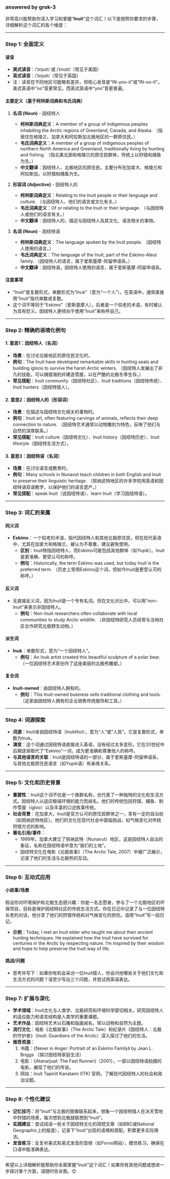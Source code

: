 ### answered by grok-3
非常高兴能帮助你深入学习和掌握“**Inuit**”这个词汇！以下是按照你要求的步骤，详细解析这个词汇的各个维度：

---

### Step 1: 全面定义
#### 读音
- **美式读音**：/ˈɪnjuɪt/ 或 /ˈɪnuɪt/（常见于美国）
- **英式读音**：/ˈɪnjuɪt/（常见于英国）
- 注：读音在不同地区可能略有差异，但核心发音是“IN-yoo-it”或“IN-oo-it”。美式英语中“oo”音更常见，而英式英语中“yoo”音更普遍。

#### 主要定义（基于柯林斯词典和韦氏词典）
1. **名词 (Noun)** - 因纽特人
   - **柯林斯词典定义**：A member of a group of indigenous peoples inhabiting the Arctic regions of Greenland, Canada, and Alaska. （指居住在格陵兰、加拿大和阿拉斯加北极地区的一群原住民。）
   - **韦氏词典定义**：A member of a group of indigenous peoples of northern North America and Greenland, traditionally living by hunting and fishing. （指北美北部和格陵兰的原住民群体，传统上以狩猎和捕鱼为生。）
   - **中文翻译**：因纽特人，北极地区的原住民，主要分布在加拿大、格陵兰和阿拉斯加，以狩猎和捕鱼为生。
   
2. **形容词 (Adjective)** - 因纽特人的
   - **柯林斯词典定义**：Relating to the Inuit people or their language and culture. （与因纽特人、他们的语言或文化有关。）
   - **韦氏词典定义**：Of or relating to the Inuit or their language. （与因纽特人或他们的语言有关。）
   - **中文翻译**：因纽特人的，描述与因纽特人及其文化、语言相关的事物。

3. **名词 (Noun)** - 因纽特语
   - **柯林斯词典定义**：The language spoken by the Inuit people. （因纽特人使用的语言。）
   - **韦氏词典定义**：The language of the Inuit, part of the Eskimo-Aleut family. （因纽特人的语言，属于爱斯基摩-阿留申语系。）
   - **中文翻译**：因纽特语，因纽特人使用的语言，属于爱斯基摩-阿留申语系。

#### 注意事项
- “Inuit”是复数形式，单数形式为“Inuk”（意为“一个人”）。在英语中，通常直接用“Inuit”指代单数或复数。
- 这个词不等同于“Eskimo”（爱斯基摩人），后者是一个较老的术语，有时被认为具有贬义，因纽特人更倾向于使用“Inuit”来称呼自己。

---

### Step 2: 精确的语境化例句
#### 1. 意思1：因纽特人（名词）
- **场景**：在讨论北极地区的原住民文化时。
- **例句**：The Inuit have developed remarkable skills in hunting seals and building igloos to survive the harsh Arctic winters. （因纽特人发展出了非凡的技能，可以捕猎海豹并建造雪屋，以在严酷的北极冬季生存。）
- **常见搭配**：Inuit community（因纽特社区）、Inuit traditions（因纽特传统）、Inuit hunters（因纽特猎人）。

#### 2. 意思2：因纽特人的（形容词）
- **场景**：在描述与因纽特文化相关的事物时。
- **例句**：Inuit art, often featuring carvings of animals, reflects their deep connection to nature. （因纽特艺术通常以动物雕刻为特色，反映了他们与自然的深厚联系。）
- **常见搭配**：Inuit culture（因纽特文化）、Inuit history（因纽特历史）、Inuit lifestyle（因纽特生活方式）。

#### 3. 意思3：因纽特语（名词）
- **场景**：在讨论语言或教育时。
- **例句**：Many schools in Nunavut teach children in both English and Inuit to preserve their linguistic heritage. （努纳武特地区的许多学校用英语和因纽特语双语教学，以保护他们的语言遗产。）
- **常见搭配**：speak Inuit（说因纽特语）、learn Inuit（学习因纽特语）。

---

### Step 3: 词汇的亲属
#### 同义词
- **Eskimo**：一个较老的术语，指代因纽特人和其他北极原住民，但在现代英语中，尤其在加拿大和格陵兰，被认为不尊重，建议避免使用。
  - **区别**：Inuit特指因纽特人，而Eskimo可能包括其他群体（如Yupik）。Inuit是更准确、更受认可的称呼。
  - **例句**：Historically, the term Eskimo was used, but today Inuit is the preferred term. （历史上常用Eskimo这个词，但如今Inuit是更受认可的称呼。）

#### 反义词
- 无直接反义词，因为Inuit是一个专有名词。但在文化对比中，可以用“non-Inuit”来表示非因纽特人。
  - **例句**：Non-Inuit researchers often collaborate with local communities to study Arctic wildlife. （非因纽特研究人员经常与当地社区合作研究北极野生动物。）

#### 派生词
- **Inuk**：单数形式，意为“一个因纽特人”。
  - **例句**：An Inuk artist created this beautiful sculpture of a polar bear. （一位因纽特艺术家创作了这座美丽的北极熊雕塑。）

#### 复合词
- **Inuit-owned**：由因纽特人拥有的。
  - **例句**：This Inuit-owned business sells traditional clothing and tools. （这家由因纽特人拥有的企业销售传统服饰和工具。）

---

### Step 4: 词源探索
- **词源**：Inuit来自因纽特语（Inuktitut），意为“人”或“人民”。它是复数形式，单数为Inuk。
- **演变**：这个词通过因纽特语直接进入英语，没有经过太多变形。它在20世纪中后期逐渐取代了“Eskimo”一词，成为更准确和尊重他人的称呼。
- **与其他语言的关联**：Inuit是因纽特语的一部分，属于爱斯基摩-阿留申语系，与其他北极原住民语言（如Yupik语）有亲缘关系。

---

### Step 5: 文化和历史背景
- **重要性**：Inuit这个词不仅是一个族群名称，也代表了一种独特的文化和生活方式。因纽特人以适应极端环境的能力而闻名，他们的传统包括狩猎、捕鱼、制作雪屋（igloo）以及丰富的口述故事传统。
- **社会背景**：在加拿大，Inuit是官方认可的原住民群体之一，享有一定的自治权（如努纳武特地区）。他们的文化在现代社会中面临挑战，如气候变化对传统狩猎方式的影响。
- **著名引用/事件**：
  - 1999年，加拿大建立了努纳武特（Nunavut）地区，这是因纽特人自治的象征，名称在因纽特语中意为“我们的土地”。
  - 因纽特文化在电影《北极故事》（The Arctic Tale, 2007）中被广泛展示，记录了他们的生活与北极熊的互动。

---

### Step 6: 互动式应用
#### 小故事/场景
假设你对环境保护和北极生态感兴趣：你是一名志愿者，参与了一个北极地区的环保项目，目标是保护因纽特社区的传统生活方式。你在日记中记录了与一位因纽特长老的对话，他分享了他们的狩猎传统和对气候变化的担忧。请用“Inuit”写一段日记。
- **示例**：Today, I met an Inuit elder who taught me about their ancient hunting techniques. He explained how the Inuit have survived for centuries in the Arctic by respecting nature. I’m inspired by their wisdom and hope to help preserve the Inuit way of life.

#### 挑战/问题
- 思考并写下：如果你有机会采访一位Inuit猎人，你会问他哪些关于他们文化和生活方式的问题？请至少写出三个问题，并尝试用英语表达。

---

### Step 7: 扩展与深化
- **学术领域**：Inuit文化与人类学、北极研究和环境科学密切相关。研究因纽特人的适应能力和语言结构是人类学的重要课题。
- **艺术作品**：因纽特艺术以石雕和版画闻名，常以动物和自然为主题。
- **流行文化**：电影《北极故事》（The Arctic Tale）和纪录片《因纽特人：北极的守护者》（Inuit: Guardians of the Arctic）深入探讨了他们的生活。
- **推荐资源**：
  1. 书籍：《Never in Anger: Portrait of an Eskimo Family》 by Jean L. Briggs （探讨因纽特家庭生活）
  2. 电影：《Atanarjuat: The Fast Runner》（2001），一部以因纽特语拍摄的电影，展现了他们的传说。
  3. 网站：Inuit Tapiriit Kanatami (ITK) 官网，了解现代因纽特人的社会和政治议题。

---

### Step 8: 个性化建议
- **记忆技巧**：将“Inuit”与北极的图像联系起来，想象一个因纽特猎人在冰天雪地中狩猎的场景，每次想到北极就联想到“Inuit”。
- **实践建议**：尝试阅读一些关于因纽特文化的简短文章（如BBC或National Geographic上的报道），记录下“Inuit”出现的语境和搭配，积累更多实际用法。
- **发音练习**：反复听美式和英式发音的音频（如Forvo网站），模仿练习，确保在口语中能准确表达。

---

希望以上详细解析能帮助你全面掌握“Inuit”这个词汇！如果你有其他问题或想进一步探讨某个方面，请随时告诉我。😊